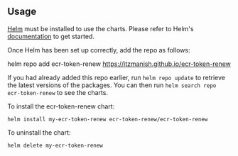 ## Usage

[Helm](https://helm.sh) must be installed to use the charts.  Please refer to
Helm's [documentation](https://helm.sh/docs) to get started.

Once Helm has been set up correctly, add the repo as follows:

  helm repo add ecr-token-renew https://itzmanish.github.io/ecr-token-renew

If you had already added this repo earlier, run `helm repo update` to retrieve
the latest versions of the packages.  You can then run `helm search repo
ecr-token-renew` to see the charts.

To install the ecr-token-renew chart:

    helm install my-ecr-token-renew ecr-token-renew/ecr-token-renew

To uninstall the chart:

    helm delete my-ecr-token-renew